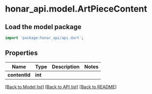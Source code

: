# honar_api.model.ArtPieceContent

## Load the model package

```dart
import 'package:honar_api/api.dart';
```

## Properties

Name | Type | Description | Notes
------------ | ------------- | ------------- | -------------
**contentId** | **int** |  |

[[Back to Model list]](../README.md#documentation-for-models) [[Back to API list]](../README.md#documentation-for-api-endpoints) [[Back to README]](../README.md)


